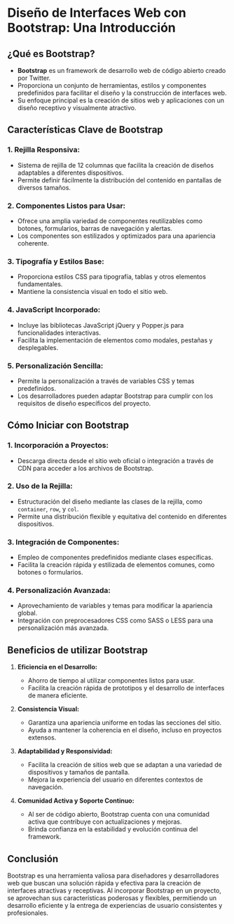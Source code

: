 # Diseño de Interfaces Web con Bootstrap: Una Introducción

## ¿Qué es Bootstrap?

- **Bootstrap** es un framework de desarrollo web de código abierto creado por Twitter.
- Proporciona un conjunto de herramientas, estilos y componentes predefinidos para facilitar el diseño y la construcción de interfaces web.
- Su enfoque principal es la creación de sitios web y aplicaciones con un diseño receptivo y visualmente atractivo.

## Características Clave de Bootstrap

### 1. **Rejilla Responsiva:**
   - Sistema de rejilla de 12 columnas que facilita la creación de diseños adaptables a diferentes dispositivos.
   - Permite definir fácilmente la distribución del contenido en pantallas de diversos tamaños.

### 2. **Componentes Listos para Usar:**
   - Ofrece una amplia variedad de componentes reutilizables como botones, formularios, barras de navegación y alertas.
   - Los componentes son estilizados y optimizados para una apariencia coherente.

### 3. **Tipografía y Estilos Base:**
   - Proporciona estilos CSS para tipografía, tablas y otros elementos fundamentales.
   - Mantiene la consistencia visual en todo el sitio web.

### 4. **JavaScript Incorporado:**
   - Incluye las bibliotecas JavaScript jQuery y Popper.js para funcionalidades interactivas.
   - Facilita la implementación de elementos como modales, pestañas y desplegables.

### 5. **Personalización Sencilla:**
   - Permite la personalización a través de variables CSS y temas predefinidos.
   - Los desarrolladores pueden adaptar Bootstrap para cumplir con los requisitos de diseño específicos del proyecto.

## Cómo Iniciar con Bootstrap

### 1. **Incorporación a Proyectos:**
   - Descarga directa desde el sitio web oficial o integración a través de CDN para acceder a los archivos de Bootstrap.

### 2. **Uso de la Rejilla:**
   - Estructuración del diseño mediante las clases de la rejilla, como `container`, `row`, y `col`.
   - Permite una distribución flexible y equitativa del contenido en diferentes dispositivos.

### 3. **Integración de Componentes:**
   - Empleo de componentes predefinidos mediante clases específicas.
   - Facilita la creación rápida y estilizada de elementos comunes, como botones o formularios.

### 4. **Personalización Avanzada:**
   - Aprovechamiento de variables y temas para modificar la apariencia global.
   - Integración con preprocesadores CSS como SASS o LESS para una personalización más avanzada.

## Beneficios de utilizar Bootstrap

1. **Eficiencia en el Desarrollo:**
   - Ahorro de tiempo al utilizar componentes listos para usar.
   - Facilita la creación rápida de prototipos y el desarrollo de interfaces de manera eficiente.

2. **Consistencia Visual:**
   - Garantiza una apariencia uniforme en todas las secciones del sitio.
   - Ayuda a mantener la coherencia en el diseño, incluso en proyectos extensos.

3. **Adaptabilidad y Responsividad:**
   - Facilita la creación de sitios web que se adaptan a una variedad de dispositivos y tamaños de pantalla.
   - Mejora la experiencia del usuario en diferentes contextos de navegación.

4. **Comunidad Activa y Soporte Continuo:**
   - Al ser de código abierto, Bootstrap cuenta con una comunidad activa que contribuye con actualizaciones y mejoras.
   - Brinda confianza en la estabilidad y evolución continua del framework.

## Conclusión

Bootstrap es una herramienta valiosa para diseñadores y desarrolladores web que buscan una solución rápida y efectiva para la creación de interfaces atractivas y receptivas. Al incorporar Bootstrap en un proyecto, se aprovechan sus características poderosas y flexibles, permitiendo un desarrollo eficiente y la entrega de experiencias de usuario consistentes y profesionales.